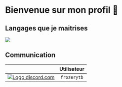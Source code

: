 <h1> Bienvenue sur mon profil 👋</h1>


<h2>Langages que je maitrises</h2>

<img src= "https://skillicons.dev/icons?i=html,css,java,,python,linux,windows">

<h2>Communication</h2>

|                                                                                                                                 |   Utilisateur   |
:--------------------------------------------------------------------------------------------------------------------------------:|:----------:|
|<a href="https://discord.com/app" target="_blank"> <img src="https://skillicons.dev/icons?i=discord" alt="Logo discord.com"> </a>| `frozerytb` |
